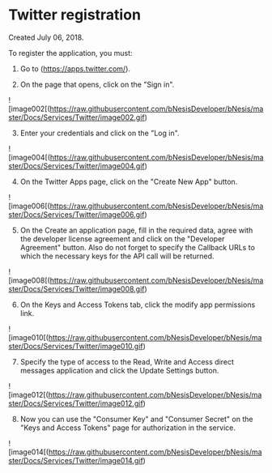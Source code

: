 # Twitter registration  
Created July 06, 2018.

To register the application, you must:  

1. Go to (https://apps.twitter.com/).

2. On the page that opens, click on the "Sign in".

![image002[(https://raw.githubusercontent.com/bNesisDeveloper/bNesis/master/Docs/Services/Twitter/image002.gif)

3. Enter your credentials and click on the "Log in".

![image004[(https://raw.githubusercontent.com/bNesisDeveloper/bNesis/master/Docs/Services/Twitter/image004.gif)

4. On the Twitter Apps page, click on the "Create New App" button.

![image006[(https://raw.githubusercontent.com/bNesisDeveloper/bNesis/master/Docs/Services/Twitter/image006.gif)

5. On the Create an application page, fill in the required data, agree with the developer license agreement and click on the "Developer Agreement" button. Also do not forget to specify the Callback URLs to which the necessary keys for the API call will be returned.

![image008[(https://raw.githubusercontent.com/bNesisDeveloper/bNesis/master/Docs/Services/Twitter/image008.gif)

6. On the Keys and Access Tokens tab, click the modify app permissions link.

![image010[(https://raw.githubusercontent.com/bNesisDeveloper/bNesis/master/Docs/Services/Twitter/image010.gif)

7. Specify the type of access to the Read, Write and Access direct messages application and click the Update Settings button.

![image012[(https://raw.githubusercontent.com/bNesisDeveloper/bNesis/master/Docs/Services/Twitter/image012.gif)

8. Now you can use the "Consumer Key" and "Consumer Secret" on the "Keys and Access Tokens" page for authorization in the service.

![image014[(https://raw.githubusercontent.com/bNesisDeveloper/bNesis/master/Docs/Services/Twitter/image014.gif)
